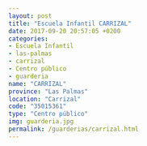 ```yaml
---
layout: post
title: "Escuela Infantil CARRIZAL"
date: 2017-09-20 20:57:05 +0200
categories:
- Escuela Infantil
- las-palmas
- carrizal
- Centro público
- guarderia
name: "CARRIZAL"
province: "Las Palmas"
location: "Carrizal"
code: "35015361"
type: "Centro público"
img: guarderia.jpg
permalink: /guarderias/carrizal.html
---
```

